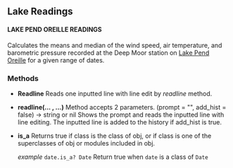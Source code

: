 ## Lake Readings

#### LAKE PEND OREILLE READINGS

Calculates the means and median of the wind speed, air temperature, and barometric pressure recorded at the Deep Moor station on [Lake Pend Oreille](http://lpo.dt.navy.mil ) for a given range of dates.

### Methods

* **Readline** Reads one inputted line with line edit by *readline* method.
* **readline(... , ...)** Method accepts 2 parameters. (prompt = "", add_hist = false) → string or nil
  Shows the prompt and reads the inputted line with line editing. The inputted line is added to the history if add_hist is true.
* **is_a** Returns true if class is the class of obj, or if class is one of the superclasses of obj or modules included in obj.
		
	*example*  `date.is_a? Date` Return true when `date` is a class of `Date`


